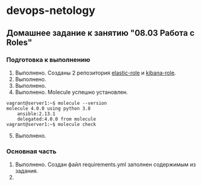 
# devops-netology

## Домашнее задание к занятию "08.03 Работа с Roles"

### Подготовка к выполнению

1) Выполнено. Созданы 2 репозитория [elastic-role](https://github.com/Constantin174/elastic-role) и [kibana-role](https://github.com/Constantin174/kibana-role).
2) Выполнено.
3) Выполнено.
4) Выполнено. Molecule успешно установлен.

```commandline
vagrant@server1:~$ molecule --version
molecule 4.0.0 using python 3.8 
    ansible:2.13.1
    delegated:4.0.0 from molecule
vagrant@server1:~$ molecule check

```
5) Выполнено.

### Основная часть

1) Выполнено. Создан файл requirements.yml заполнен содержимым из задания.
2) 